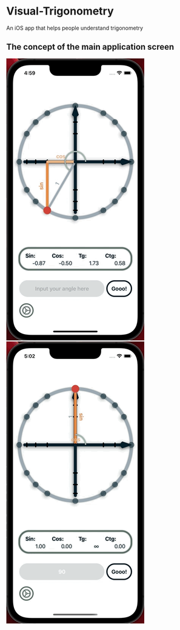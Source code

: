 # Visual-Trigonometry
An iOS app that helps people understand trigonometry

## The concept of the main application screen

![til](./Gifs/v0.2.0_1.gif)
![til](./Gifs/v0.2.0_2.gif)
